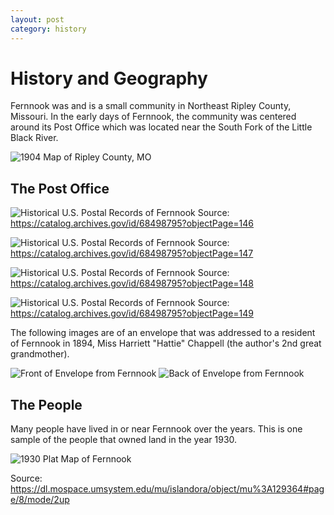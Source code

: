 ```yaml
---
layout: post
category: history
---
```


# History and Geography
Fernnook was and is a small community in Northeast Ripley County, Missouri.  In the early days of Fernnook, the community was centered around its Post Office which was located near the South Fork of the Little Black River.

![1904 Map of Ripley County, MO](/assets/images/mo-ripley-county-1904-map.jpeg "1904 Map of Ripley County, MO")

## The Post Office

![Historical U.S. Postal Records of Fernnook](/assets/images/FernnookPostOffice1.jpeg "Historical U.S. Postal Records of Fernnook")
Source: https://catalog.archives.gov/id/68498795?objectPage=146

![Historical U.S. Postal Records of Fernnook](/assets/images/FernnookPostOffice2.jpeg "Historical U.S. Postal Records of Fernnook")
Source: https://catalog.archives.gov/id/68498795?objectPage=147

![Historical U.S. Postal Records of Fernnook](/assets/images/FernnookPostOffice3.jpeg "Historical U.S. Postal Records of Fernnook")
Source: https://catalog.archives.gov/id/68498795?objectPage=148

![Historical U.S. Postal Records of Fernnook](/assets/images/FernnookPostOffice4.jpeg "Historical U.S. Postal Records of Fernnook")
Source: https://catalog.archives.gov/id/68498795?objectPage=149

The following images are of an envelope that was addressed to a resident of Fernnook in 1894, Miss Harriett "Hattie" Chappell (the author's 2nd great grandmother).

![Front of Envelope from Fernnook](/assets/images/fernnook_letter_1.jpg "Front of Envelope from Fernnook")
![Back of Envelope from Fernnook](/assets/images/fernnook_letter_2.jpg "Back of Envelope from Fernnook")

## The People
Many people have lived in or near Fernnook over the years.  This is one sample of the people that owned land in the year 1930.

![1930 Plat Map of Fernnook](/assets/images/1930plat_fernnook.png "1930 Plat of Fernnook, MO")

Source: https://dl.mospace.umsystem.edu/mu/islandora/object/mu%3A129364#page/8/mode/2up

